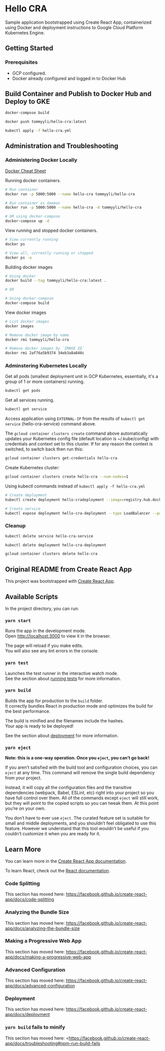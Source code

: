 # Hello CRA

Sample application bootstrapped using Create React App, containerized using Docker and deployment instructions
to Google Cloud Platform Kubernetes Engine.

## Getting Started

### Prerequisites

* GCP configured.
* Docker already configured and logged in to Docker Hub

## Build Container and Publish to Docker Hub and Deploy to GKE

```bash
docker-compose build

docker push tommyyli/hello-cra:latest

kubectl apply -f hello-cra.yml
```

## Administration and Troubleshooting

### Administering Docker Locally

[Docker Cheat Sheet](https://www.digitalocean.com/community/tutorials/how-to-remove-docker-images-containers-and-volumes)

Running docker containers.

```bash
# Run container
docker run -p 5000:5000 --name hello-cra tommyyli/hello-cra

# Run container as daemon
docker run -p 5000:5000 --name hello-cra -d tommyyli/hello-cra

# OR using docker-compose
docker-compose up -d
```

View running and stopped docker containers.

```bash
# View currently running
docker ps

# View all, currently running or stopped
docker ps -a
```

Building docker images

```bash
# Using docker
docker build --tag tommyyli/hello-cra:latest .

# OR

# Using docker-compose
docker-compose build
```

View docker images

```bash
# List docker images
docker images

# Remove docker image by name
docker rmi tommyyli/hello-cra

# Remove docker images by `IMAGE ID`
docker rmi 2af76a5b9374 34eb3a8a848c
```

### Adminstering Kubernetes Locally

Get all pods (smallest deployment unit in GCP Kubernetes, essentially, it's a group of 1 or more containers) running.

```bash
kubectl get pods
```

Get all services running.

```bash
kubectl get service
```

Access application using `EXTERNAL-IP` from the results of `kubectl get service` (hello-cra-service) command above.

The `gcloud container clusters create` command above automatically updates your Kubernetes config file (default location is ~/.kube/config)
with credentials and context set to this cluster.  If for any reason the context is switched, to switch back then run this:

```bash
gcloud container clusters get-credentials hello-cra
```

Create Kubernetes cluster:

```bash
gcloud container clusters create hello-cra --num-nodes=1
```

Using kubectl commands instead of `kubectl apply -f hello-cra.yml`

```bash
# Create deployment
kubectl create deployment hello-cradeployment --image=registry.hub.docker.com/tommyyli/hello-cra

# Create service
kubectl expose deployment hello-cra-deployment --type LoadBalancer --port 80 --target-port 5000
```

### Cleanup

```bash
kubectl delete service hello-cra-service

kubectl delete deployment hello-cra-deployment

gcloud container clusters delete hello-cra
```

## Original README from Create React App

This project was bootstrapped with [Create React App](https://github.com/facebook/create-react-app).

## Available Scripts

In the project directory, you can run:

### `yarn start`

Runs the app in the development mode.<br />
Open [http://localhost:3000](http://localhost:3000) to view it in the browser.

The page will reload if you make edits.<br />
You will also see any lint errors in the console.

### `yarn test`

Launches the test runner in the interactive watch mode.<br />
See the section about [running tests](https://facebook.github.io/create-react-app/docs/running-tests) for more information.

### `yarn build`

Builds the app for production to the `build` folder.<br />
It correctly bundles React in production mode and optimizes the build for the best performance.

The build is minified and the filenames include the hashes.<br />
Your app is ready to be deployed!

See the section about [deployment](https://facebook.github.io/create-react-app/docs/deployment) for more information.

### `yarn eject`

**Note: this is a one-way operation. Once you `eject`, you can’t go back!**

If you aren’t satisfied with the build tool and configuration choices, you can `eject` at any time. This command will remove the single build dependency from your project.

Instead, it will copy all the configuration files and the transitive dependencies (webpack, Babel, ESLint, etc) right into your project so you have full control over them. All of the commands except `eject` will still work, but they will point to the copied scripts so you can tweak them. At this point you’re on your own.

You don’t have to ever use `eject`. The curated feature set is suitable for small and middle deployments, and you shouldn’t feel obligated to use this feature. However we understand that this tool wouldn’t be useful if you couldn’t customize it when you are ready for it.

## Learn More

You can learn more in the [Create React App documentation](https://facebook.github.io/create-react-app/docs/getting-started).

To learn React, check out the [React documentation](https://reactjs.org/).

### Code Splitting

This section has moved here: <https://facebook.github.io/create-react-app/docs/code-splitting>

### Analyzing the Bundle Size

This section has moved here: <https://facebook.github.io/create-react-app/docs/analyzing-the-bundle-size>

### Making a Progressive Web App

This section has moved here: <https://facebook.github.io/create-react-app/docs/making-a-progressive-web-app>

### Advanced Configuration

This section has moved here: <https://facebook.github.io/create-react-app/docs/advanced-configuration>

### Deployment

This section has moved here: <https://facebook.github.io/create-react-app/docs/deployment>

### `yarn build` fails to minify

This section has moved here: <<https://facebook.github.io/create-react-app/docs/troubleshooting#npm-run-build-fails>
